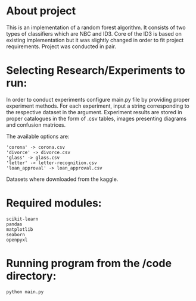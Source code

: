 # About project
This is an implementation of a random forest algorithm. It consists of two types of classifiers which are NBC and ID3. Core of the ID3 is based on existing implementation but it was slightly changed in order to fit project requirements. Project was conducted in pair.

# Selecting Research/Experiments to run:
In order to conduct experiments configure main.py file by providing proper experiment methods. For each experiment, input a string corresponding to the respective dataset in the argument. 
Experiment results are stored in proper catalogues in the form of .csv tables, images presenting diagrams and confusion matrices.

The available options are:

    'corona' -> corona.csv
    'divorce' -> divorce.csv
    'glass' -> glass.csv
    'letter' -> letter-recognition.csv
    'loan_approval' -> loan_approval.csv

Datasets where downloaded from the kaggle.

# Required modules:
    scikit-learn
    pandas
    matplotlib
    seaborn
    openpyxl

# Running program from the /code directory:
    python main.py
